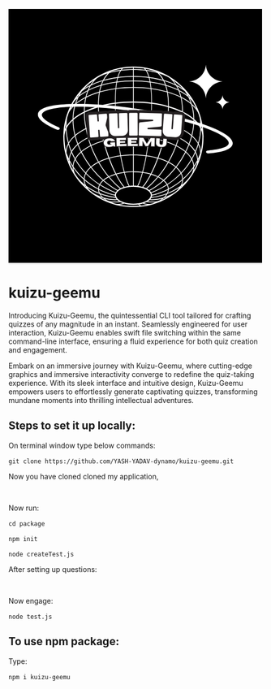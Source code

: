 <p align = "center">
  
![icon](https://github.com/YASH-YADAV-dynamo/kuizu-geemu/blob/main/kuizu.png)

</p>

  # kuizu-geemu
</h1>
Introducing Kuizu-Geemu, the quintessential CLI tool tailored for crafting quizzes of any magnitude in an instant. Seamlessly engineered for user interaction, Kuizu-Geemu enables swift file switching within the same command-line interface, ensuring a fluid experience for both quiz creation and engagement.

Embark on an immersive journey with Kuizu-Geemu, where cutting-edge graphics and immersive interactivity converge to redefine the quiz-taking experience. With its sleek interface and intuitive design, Kuizu-Geemu empowers users to effortlessly generate captivating quizzes, transforming mundane moments into thrilling intellectual adventures. 

<h2>Steps to set it up locally:</h2>

On terminal window type below commands:

```
git clone https://github.com/YASH-YADAV-dynamo/kuizu-geemu.git

```
Now you have cloned cloned my application, 

<br>

Now run:

```
cd package

```

```
npm init

```
```
node createTest.js

```
After setting up questions:

<br>

Now engage:


```
node test.js

```

<h2>To use npm package:</h2>

Type:
<br>

```
npm i kuizu-geemu

```





